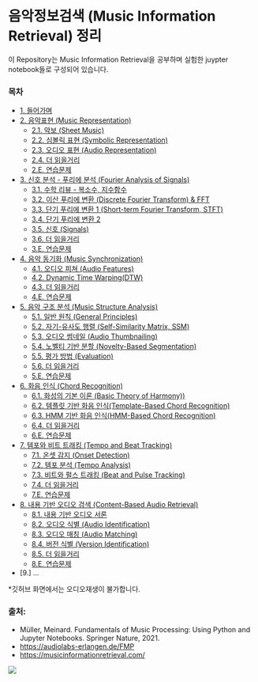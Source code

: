 # 음악정보검색 (Music Information Retrieval) 정리

이 Repository는 Music Information Retrieval을 공부하며 실험한 juypter notebook들로 구성되어 있습니다.

### 목차
- [1. 들어가며](https://github.com/jo-cho/mir/blob/main/Notebooks/1.%20Introduction/01.Introduction.ipynb)
- [2. 음악표현 (Music Representation)](https://github.com/jo-cho/mir/tree/main/Notebooks/2.%20Music%20Representation)
  - [2.1. 악보 (Sheet Music)](https://github.com/jo-cho/mir/blob/main/Notebooks/2.%20Music%20Representation/2.1.Sheet_Music.ipynb)
  - [2.2. 심볼릭 표현 (Symbolic Representation)](https://github.com/jo-cho/mir/blob/main/Notebooks/2.%20Music%20Representation/2.2.Symbolic_Representation.ipynb)
  - [2.3. 오디오 표현 (Audio Representation)](https://github.com/jo-cho/mir/blob/main/Notebooks/2.%20Music%20Representation/2.3.Audio_Representation.ipynb)
  - [2.4. 더 읽을거리](https://github.com/jo-cho/mir/blob/main/Notebooks/2.%20Music%20Representation/2.4.Further_Readings.ipynb)
  - [2.E. 연습문제](https://github.com/jo-cho/mir/blob/main/Notebooks/2.%20Music%20Representation/2.E.Exercises.ipynb)
- [3. 신호 분석 - 푸리에 분석 (Fourier Analysis of Signals)](https://github.com/jo-cho/mir/tree/main/Notebooks/3.%20Fourier%20Analysis%20of%20Signals)
  - [3.1. 수학 리뷰 - 복소수, 지수함수](https://github.com/jo-cho/mir/blob/main/Notebooks/3.%20Fourier%20Analysis%20of%20Signals/3.1.Math_Review.ipynb)
  - [3.2. 이산 푸리에 변환 (Discrete Fourier Transform) & FFT](https://github.com/jo-cho/mir/blob/main/Notebooks/3.%20Fourier%20Analysis%20of%20Signals/3.2.Discrete_Fourier_Transform.ipynb)
  - [3.3. 단기 푸리에 변환 1 (Short-term Fourier Transform, STFT)](https://github.com/jo-cho/mir/blob/main/Notebooks/3.%20Fourier%20Analysis%20of%20Signals/3.3.Short-term_Fourier_Transform_1.ipynb)
  - [3.4. 단기 푸리에 변환 2](https://github.com/jo-cho/mir/blob/main/Notebooks/3.%20Fourier%20Analysis%20of%20Signals/3.4.Short-term_Fourier_Transform_2.ipynb)
  - [3.5. 신호 (Signals)](https://github.com/jo-cho/mir/blob/main/Notebooks/3.%20Fourier%20Analysis%20of%20Signals/3.5.Signals.ipynb)
  - [3.6. 더 읽을거리](https://github.com/jo-cho/mir/blob/main/Notebooks/3.%20Fourier%20Analysis%20of%20Signals/3.6.Further_Readings.ipynb)
  - [3.E. 연습문제](https://github.com/jo-cho/mir/blob/main/Notebooks/3.%20Fourier%20Analysis%20of%20Signals/3.E.Exercises.ipynb)
- [4. 음악 동기화 (Music Synchronization)](https://github.com/jo-cho/mir/tree/main/Notebooks/4.%20Music%20Synchronization)
  - [4.1. 오디오 피쳐 (Audio Features)](https://github.com/jo-cho/mir/blob/main/Notebooks/4.%20Music%20Synchronization/4.1.Audio_Features.ipynb)
  - [4.2. Dynamic Time Warping(DTW)](https://github.com/jo-cho/mir/blob/main/Notebooks/4.%20Music%20Synchronization/4.2.Dynamic_Time_Warping.ipynb)
  - [4.3. 더 읽을거리](https://github.com/jo-cho/mir/blob/main/Notebooks/4.%20Music%20Synchronization/4.3.Further_Readings.ipynb)
  - [4.E. 연습문제](https://github.com/jo-cho/mir/blob/main/Notebooks/4.%20Music%20Synchronization/4.E.Exercises.ipynb)
- [5. 음악 구조 분석 (Music Structure Analysis)](https://github.com/jo-cho/mir/tree/main/Notebooks/5.%20Music%20Structure%20Analysis)
  - [5.1. 일반 원칙 (General Principles)](https://github.com/jo-cho/mir/blob/main/Notebooks/5.%20Music%20Structure%20Analysis/5.1.General_Principles.ipynb)
  - [5.2. 자기-유사도 행렬 (Self-Similarity Matrix, SSM)](https://github.com/jo-cho/mir/blob/main/Notebooks/5.%20Music%20Structure%20Analysis/5.2.Self_Similarity_Matrix.ipynb)
  - [5.3. 오디오 썸네일 (Audio Thumbnailing)](https://github.com/jo-cho/mir/blob/main/Notebooks/5.%20Music%20Structure%20Analysis/5.3.Audio_Thumbnail.ipynb)
  - [5.4. 노벨티 기반 분할 (Novelty-Based Segmentation)](https://github.com/jo-cho/mir/blob/main/Notebooks/5.%20Music%20Structure%20Analysis/5.4.Novelty-Based_Segmentation.ipynb)
  - [5.5. 평가 방법 (Evaluation)](https://github.com/jo-cho/mir/blob/main/Notebooks/5.%20Music%20Structure%20Analysis/5.5.Evaluation.ipynb)
  - [5.6. 더 읽을거리]()
  - [5.E. 연습문제](https://github.com/jo-cho/mir/blob/main/Notebooks/5.%20Music%20Structure%20Analysis/5.E.Exercises.ipynb)
- [6. 화음 인식 (Chord Recognition)](https://github.com/jo-cho/mir/tree/main/Notebooks/6.%20Chord%20Recognition)
  - [6.1. 화성의 기본 이론 (Basic Theory of Harmony))](https://github.com/jo-cho/mir/blob/main/Notebooks/6.%20Chord%20Recognition/6.1.Basic_Theory_of_Harmony.ipynb)
  - [6.2. 템플릿 기반 화음 인식(Template-Based Chord Recognition)](https://github.com/jo-cho/mir/blob/main/Notebooks/6.%20Chord%20Recognition/6.2.Template-Based_Chord_Recognition.ipynb)
  - [6.3. HMM 기반 화음 인식(HMM-Based Chord Recognition)](https://github.com/jo-cho/mir/blob/main/Notebooks/6.%20Chord%20Recognition/6.3.HMM-Based_Chord_Recognition.ipynb)
  - [6.4. 더 읽을거리](https://github.com/jo-cho/mir/blob/main/Notebooks/6.%20Chord%20Recognition/6.4.Further_Readings.ipynb)
  - [6.E. 연습문제](https://github.com/jo-cho/mir/blob/main/Notebooks/6.%20Chord%20Recognition/6.E.Exercises.ipynb)
- [7. 템포와 비트 트래킹 (Tempo and Beat Tracking)](https://github.com/jo-cho/mir/tree/main/Notebooks/7.%20Tempo%20and%20Beat%20Tracking)
  - [7.1. 온셋 감지 (Onset Detection)](https://github.com/jo-cho/mir/blob/main/Notebooks/7.%20Tempo%20and%20Beat%20Tracking/7.1.Onset_Detection.ipynb)
  - [7.2. 템포 분석 (Tempo Analysis)](https://github.com/jo-cho/mir/blob/main/Notebooks/7.%20Tempo%20and%20Beat%20Tracking/7.2.Tempo_Analysis.ipynb)
  - [7.3. 비트와 펄스 트래킹 (Beat and Pulse Tracking)](https://github.com/jo-cho/mir/blob/main/Notebooks/7.%20Tempo%20and%20Beat%20Tracking/7.3.Beat_and_Pulse_Tracking.ipynb)
  - [7.4. 더 읽을거리](https://github.com/jo-cho/mir/blob/main/Notebooks/7.%20Tempo%20and%20Beat%20Tracking/7.4.Further_Readings.ipynb)
  - [7.E. 연습문제](https://github.com/jo-cho/mir/blob/main/Notebooks/7.%20Tempo%20and%20Beat%20Tracking/7.E.Exercises.ipynb)
- [8. 내용 기반 오디오 검색 (Content-Based Audio Retrieval)](https://github.com/jo-cho/mir/tree/main/Notebooks/8.%20Content-Based%20Audio%20Retrieval)
  - [8.1. 내용 기반 오디오 서론](https://github.com/jo-cho/mir/blob/main/Notebooks/8.%20Content-Based%20Audio%20Retrieval/8.1.Introduction.ipynb)
  - [8.2. 오디오 식별 (Audio Identification)](https://github.com/jo-cho/mir/blob/main/Notebooks/8.%20Content-Based%20Audio%20Retrieval/8.2.Audio_Identification.ipynb)
  - [8.3. 오디오 매칭 (Audio Matching)](https://github.com/jo-cho/mir/blob/main/Notebooks/8.%20Content-Based%20Audio%20Retrieval/8.3.Audio_Matching.ipynb)
  - [8.4. 버전 식별 (Version Identification)](https://github.com/jo-cho/mir/blob/main/Notebooks/8.%20Content-Based%20Audio%20Retrieval/8.4.Version_Identification.ipynb)
  - [8.5. 더 읽을거리](https://github.com/jo-cho/mir/blob/main/Notebooks/8.%20Content-Based%20Audio%20Retrieval/8.5.Further_Readings.ipynb)
  - [8.E. 연습문제](https://github.com/jo-cho/mir/blob/main/Notebooks/8.%20Content-Based%20Audio%20Retrieval/8.E.Exercises.ipynb)
- [9.]
  ...
  

*깃허브 화면에서는 오디오재생이 불가합니다.

### 출처:
- Müller, Meinard. Fundamentals of Music Processing: Using Python and Jupyter Notebooks. Springer Nature, 2021.
- https://audiolabs-erlangen.de/FMP
- https://musicinformationretrieval.com/

<img src="https://images-na.ssl-images-amazon.com/images/I/51q5YtafVsL.jpg">
